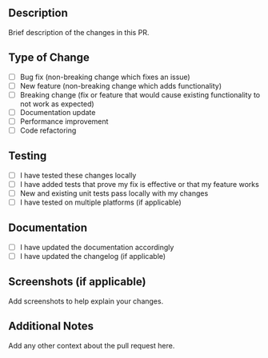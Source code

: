 ## Description
Brief description of the changes in this PR.

## Type of Change
- [ ] Bug fix (non-breaking change which fixes an issue)
- [ ] New feature (non-breaking change which adds functionality)
- [ ] Breaking change (fix or feature that would cause existing functionality to not work as expected)
- [ ] Documentation update
- [ ] Performance improvement
- [ ] Code refactoring

## Testing
- [ ] I have tested these changes locally
- [ ] I have added tests that prove my fix is effective or that my feature works
- [ ] New and existing unit tests pass locally with my changes
- [ ] I have tested on multiple platforms (if applicable)

## Documentation
- [ ] I have updated the documentation accordingly
- [ ] I have updated the changelog (if applicable)

## Screenshots (if applicable)
Add screenshots to help explain your changes.

## Additional Notes
Add any other context about the pull request here.
